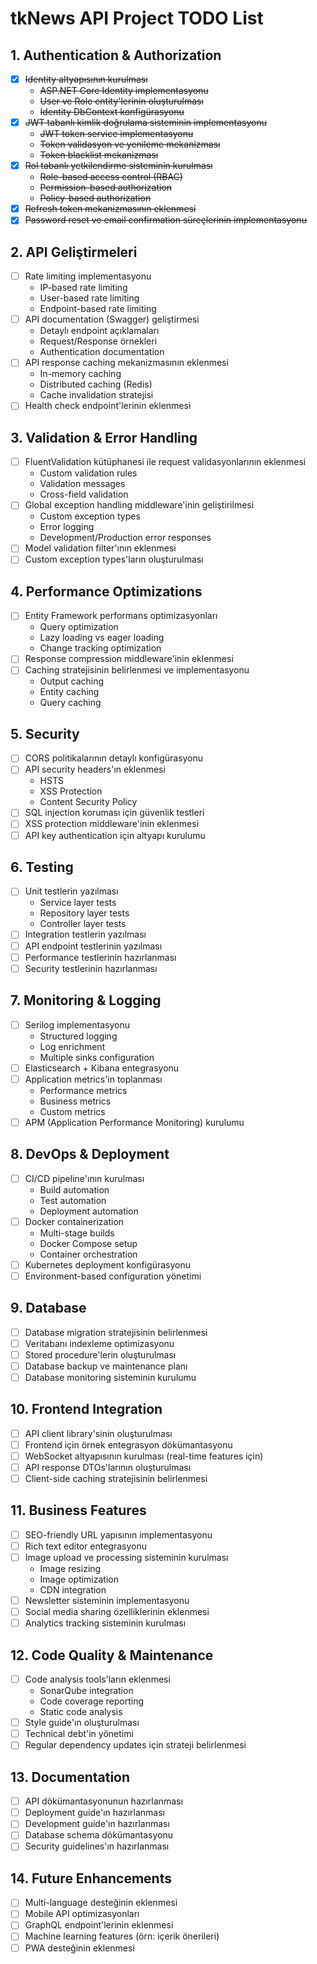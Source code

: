 # tkNews API Project TODO List

## 1. Authentication & Authorization
- [x] ~~Identity altyapısının kurulması~~
  - ~~ASP.NET Core Identity implementasyonu~~
  - ~~User ve Role entity'lerinin oluşturulması~~
  - ~~Identity DbContext konfigürasyonu~~
- [x] ~~JWT tabanlı kimlik doğrulama sisteminin implementasyonu~~
  - ~~JWT token service implementasyonu~~
  - ~~Token validasyon ve yenileme mekanizması~~
  - ~~Token blacklist mekanizması~~
- [x] ~~Rol tabanlı yetkilendirme sisteminin kurulması~~
  - ~~Role-based access control (RBAC)~~
  - ~~Permission-based authorization~~
  - ~~Policy-based authorization~~
- [x] ~~Refresh token mekanizmasının eklenmesi~~
- [x] ~~Password reset ve email confirmation süreçlerinin implementasyonu~~

## 2. API Geliştirmeleri
- [ ] Rate limiting implementasyonu
  - IP-based rate limiting
  - User-based rate limiting
  - Endpoint-based rate limiting
- [ ] API documentation (Swagger) geliştirmesi
  - Detaylı endpoint açıklamaları
  - Request/Response örnekleri
  - Authentication documentation
- [ ] API response caching mekanizmasının eklenmesi
  - In-memory caching
  - Distributed caching (Redis)
  - Cache invalidation stratejisi
- [ ] Health check endpoint'lerinin eklenmesi

## 3. Validation & Error Handling
- [ ] FluentValidation kütüphanesi ile request validasyonlarının eklenmesi
  - Custom validation rules
  - Validation messages
  - Cross-field validation
- [ ] Global exception handling middleware'inin geliştirilmesi
  - Custom exception types
  - Error logging
  - Development/Production error responses
- [ ] Model validation filter'ının eklenmesi
- [ ] Custom exception types'ların oluşturulması

## 4. Performance Optimizations
- [ ] Entity Framework performans optimizasyonları
  - Query optimization
  - Lazy loading vs eager loading
  - Change tracking optimization
- [ ] Response compression middleware'inin eklenmesi
- [ ] Caching stratejisinin belirlenmesi ve implementasyonu
  - Output caching
  - Entity caching
  - Query caching

## 5. Security
- [ ] CORS politikalarının detaylı konfigürasyonu
- [ ] API security headers'ın eklenmesi
  - HSTS
  - XSS Protection
  - Content Security Policy
- [ ] SQL injection koruması için güvenlik testleri
- [ ] XSS protection middleware'inin eklenmesi
- [ ] API key authentication için altyapı kurulumu

## 6. Testing
- [ ] Unit testlerin yazılması
  - Service layer tests
  - Repository layer tests
  - Controller layer tests
- [ ] Integration testlerin yazılması
- [ ] API endpoint testlerinin yazılması
- [ ] Performance testlerinin hazırlanması
- [ ] Security testlerinin hazırlanması

## 7. Monitoring & Logging
- [ ] Serilog implementasyonu
  - Structured logging
  - Log enrichment
  - Multiple sinks configuration
- [ ] Elasticsearch + Kibana entegrasyonu
- [ ] Application metrics'in toplanması
  - Performance metrics
  - Business metrics
  - Custom metrics
- [ ] APM (Application Performance Monitoring) kurulumu

## 8. DevOps & Deployment
- [ ] CI/CD pipeline'ının kurulması
  - Build automation
  - Test automation
  - Deployment automation
- [ ] Docker containerization
  - Multi-stage builds
  - Docker Compose setup
  - Container orchestration
- [ ] Kubernetes deployment konfigürasyonu
- [ ] Environment-based configuration yönetimi

## 9. Database
- [ ] Database migration stratejisinin belirlenmesi
- [ ] Veritabanı indexleme optimizasyonu
- [ ] Stored procedure'lerin oluşturulması
- [ ] Database backup ve maintenance planı
- [ ] Database monitoring sisteminin kurulumu

## 10. Frontend Integration
- [ ] API client library'sinin oluşturulması
- [ ] Frontend için örnek entegrasyon dökümantasyonu
- [ ] WebSocket altyapısının kurulması (real-time features için)
- [ ] API response DTOs'larının oluşturulması
- [ ] Client-side caching stratejisinin belirlenmesi

## 11. Business Features
- [ ] SEO-friendly URL yapısının implementasyonu
- [ ] Rich text editor entegrasyonu
- [ ] Image upload ve processing sisteminin kurulması
  - Image resizing
  - Image optimization
  - CDN integration
- [ ] Newsletter sisteminin implementasyonu
- [ ] Social media sharing özelliklerinin eklenmesi
- [ ] Analytics tracking sisteminin kurulması

## 12. Code Quality & Maintenance
- [ ] Code analysis tools'ların eklenmesi
  - SonarQube integration
  - Code coverage reporting
  - Static code analysis
- [ ] Style guide'ın oluşturulması
- [ ] Technical debt'in yönetimi
- [ ] Regular dependency updates için strateji belirlenmesi

## 13. Documentation
- [ ] API dökümantasyonunun hazırlanması
- [ ] Deployment guide'ın hazırlanması
- [ ] Development guide'ın hazırlanması
- [ ] Database schema dökümantasyonu
- [ ] Security guidelines'ın hazırlanması

## 14. Future Enhancements
- [ ] Multi-language desteğinin eklenmesi
- [ ] Mobile API optimizasyonları
- [ ] GraphQL endpoint'lerinin eklenmesi
- [ ] Machine learning features (örn: içerik önerileri)
- [ ] PWA desteğinin eklenmesi 